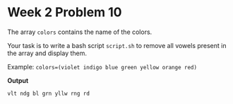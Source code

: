# Week 2 Problem 10

The array ` colors ` contains the name of the colors. 

Your task is to write a bash script ` script.sh ` to remove all vowels present in the array and display them.

Example: ` colors=(violet indigo blue green yellow orange red) `

**Output**

```
vlt ndg bl grn yllw rng rd
```
